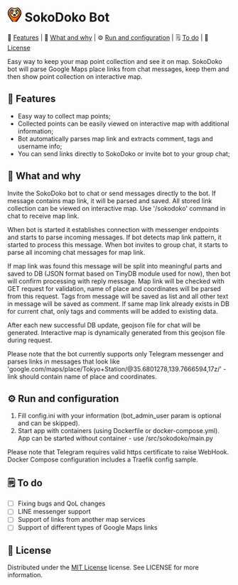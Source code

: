![sokodoko_icon_32](./media/sokodoko_icon_32.png) SokoDoko Bot
============

:star2: [Features](#star2-features) | :pushpin: [What and why](#pushpin-what-and-why) | :gear: [Run and configuration](#gear-run-and-configuration) | :spiral_notepad: [To do](#spiral\_notepad-to-do) | :scroll: [License](#scroll-license)

Easy way to keep your map point collection and see it on map. SokoDoko bot will parse Google Maps place links from chat messages, keep them and then show point collection on interactive map.

<!-- Features -->
:star2: Features
---------------

- Easy way to collect map points;
- Collected points can be easily viewed on interactive map with additional information;
- Bot automatically parses map link and extracts comment, tags and username info;
- You can send links directly to SokoDoko or invite bot to your group chat;

<!-- What and why -->
:pushpin: What and why
---------------

Invite the SokoDoko bot to chat or send messages directly to the bot.
If message contains map link, it will be parsed and saved.
All stored link collection can be viewed on interactive map.
Use '/sokodoko' command in chat to receive map link.

When bot is started it establishes connection with messenger endpoints and starts to parse incoming messages. If bot detects map link pattern, it started to process this message. When bot invites to group chat, it starts to parse all incoming chat messages for map link. 

If map link was found this message will be split into meaningful parts and saved to DB (JSON format based on TinyDB module used for now), then bot will confirm processing with reply message. Map link will be checked with GET request for validation, name of place and coordinates will be parsed from this request. Tags from message will be saved as list and all other text in message will be saved as comment. If same map link already exists in DB for current chat, only tags and comments will be added to existing data.

After each new successful DB update, geojson file for chat will be generated. Interactive map is dynamically generated from this geojson file during request.

Please note that the bot currently supports only Telegram messenger and parses links in messages that look like 'google.com/maps/place/Tokyo+Station/@35.6801278,139.7666594,17z/' - link should contain name of place and coordinates.

<!-- Run and configuration -->
:gear: Run and configuration
---------------

1. Fill config.ini with your information (bot_admin_user param is optional and can be skipped).
2. Start app with containers (using Dockerfile or docker-compose.yml). App can be started without container - use /src/sokodoko/main.py

Please note that Telegram requires valid https certificate to raise WebHook. Docker Compose configuration includes a Traefik config sample.

<!-- To do -->
:spiral_notepad: To do
---------------

- [ ] Fixing bugs and QoL changes
- [ ] LINE messenger support
- [ ] Support of links from another map services
- [ ] Support of different types of Google Maps links

<!-- License -->
:scroll: License
---------------

Distributed under the [MIT License](https://spdx.org/licenses/MIT.html) license. See LICENSE for more information.
